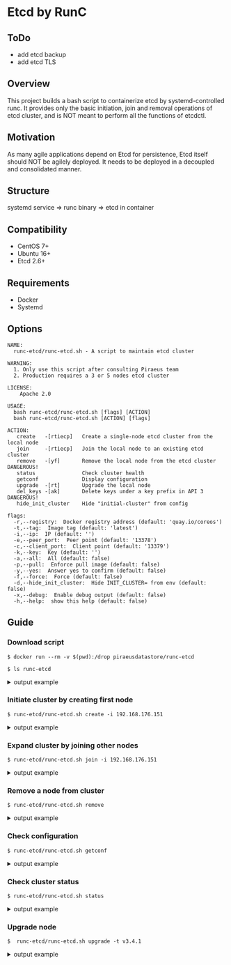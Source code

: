 # Etcd by RunC

## ToDo
* add etcd backup
* add etcd TLS

## Overview

This project builds a bash script to containerize etcd by systemd-controlled runc. It provides only the basic initiation, join and removal operations of etcd cluster, and is NOT meant to perform all the functions of etcdctl. 

## Motivation

As many agile applications depend on Etcd for persistence, Etcd itself should NOT be agilely deployed. It needs to be deployed in a decoupled and consolidated manner. 

## Structure

systemd service => runc binary => etcd in container

## Compatibility
* CentOS 7+
* Ubuntu 16+
* Etcd 2.6+

## Requirements 
* Docker 
* Systemd

## Options
```
NAME:
  runc-etcd/runc-etcd.sh - A script to maintain etcd cluster

WARNING:
  1. Only use this script after consulting Piraeus team
  2. Production requires a 3 or 5 nodes etcd cluster

LICENSE:
    Apache 2.0

USAGE:
  bash runc-etcd/runc-etcd.sh [flags] [ACTION]
  bash runc-etcd/runc-etcd.sh [ACTION] [flags]

ACTION:
   create   -[rtiecp]   Create a single-node etcd cluster from the local node
   join     -[rtiecp]   Join the local node to an existing etcd cluster
   remove   -[yf]       Remove the local node from the etcd cluster DANGEROUS!
   status               Check cluster health
   getconf              Display configuration
   upgrade  -[rt]       Upgrade the local node
   del_keys -[ak]       Delete keys under a key prefix in API 3 DANGEROUS!
   hide_init_cluster    Hide "initial-cluster" from config

flags:
  -r,--registry:  Docker registry address (default: 'quay.io/coreos')
  -t,--tag:  Image tag (default: 'latest')
  -i,--ip:  IP (default: '')
  -e,--peer_port:  Peer point (default: '13378')
  -c,--client_port:  Client point (default: '13379')
  -k,--key:  Key (default: '')
  -a,--all:  All (default: false)
  -p,--pull:  Enforce pull image (default: false)
  -y,--yes:  Answer yes to confirm (default: false)
  -f,--force:  Force (default: false)
  -d,--hide_init_cluster:  Hide INIT_CLUSTER= from env (default: false)
  -x,--debug:  Enable debug output (default: false)
  -h,--help:  show this help (default: false)
```

## Guide
### Download script
```
$ docker run --rm -v $(pwd):/drop piraeusdatastore/runc-etcd

$ ls runc-etcd
```
<details>
  <summary>output example</summary>
<pre>
Dockerfile
entry.sh
etcd-backup.sh
lib
LICENSE
oci-config.json
README.md
runc
runc-etcd.service
runc-etcd.sh
</pre>
</details>

### Initiate cluster by creating first node
```
$ runc-etcd/runc-etcd.sh create -i 192.168.176.151
```
<details>
  <summary>output example</summary>
<pre>
Create etcd cluster
New node: http://192.168.176.151:13379
Extract OCI rootfs
quay.io/coreos/etcd:latest  mkdir: created directory ‘/opt/runc-etcd’
mkdir: created directory ‘/opt/runc-etcd/oci’
mkdir: created directory ‘/opt/runc-etcd/oci/rootfs’                                                                                             ===================> /opt/runc-etcd/oci/rootfs/
Copy control files
mkdir: created directory ‘/opt/runc-etcd/bin’
mkdir: created directory ‘/var/local/runc-etcd’
mkdir: created directory ‘/var/local/runc-etcd/data’
‘/root/etcd-mac/runc’ -> ‘/opt/runc-etcd/bin/runc’
‘/root/etcd-mac/oci-config.json’ -> ‘/opt/runc-etcd/oci/config.json’
‘/root/etcd-mac/runc-etcd.service’ -> ‘/etc/systemd/system/runc-etcd.service’
Set etcd config file
name:                        k8s-master-1
max-txn-ops:                 1024
data-dir:                    /.etcd/data
advertise-client-urls:       http://192.168.176.151:13379
listen-peer-urls:            http://192.168.176.151:13378
listen-client-urls:          http://192.168.176.151:13379
initial-advertise-peer-urls: http://192.168.176.151:13378
initial-cluster:             k8s-master-1=http://192.168.176.151:13378
initial-cluster-state:       new
initial-cluster-token:       runc-etcd
auto-compaction-rate:        3
quota-backend-bytes:         8589934592
snapshot-count:              5000
enable-v2:                   true
Set OCI args
        "args": [
            "etcd",
            "--config-file", "/etcd.conf.yml"
        ],
Set OCI datadir binding
        {
            "destination": "/.etcd/data",
            "options": [
                    "rbind",
                    "rprivate"
            ],
            "source": "/var/local/runc-etcd/data",
                   "type": "bind"
        }
Set OCI env
        "env": [
            "PATH=/usr/local/sbin:/usr/local/bin:/usr/sbin:/usr/bin:/sbin:/bin",
            "TERM=xterm",
            "GOMAXPROCS=8",
            "ETCDCTL_API=2",
            "ETCDCTL_ENDPOINTS=http://192.168.176.151:13379"
        ],
Start runc-etcd.service
   Loaded: loaded (/etc/systemd/system/runc-etcd.service; enabled; vendor preset: disabled)
   Active: active (running) since Mon 2019-12-30 22:01:29 CST; 5s ago
Check cluster health
etcdctl version: 3.3.8
API version: 2
member 806c9900ca835e67 is healthy: got healthy result from http://192.168.176.151:13379
cluster is healthy
806c9900ca835e67: name=k8s-master-1 peerURLs=http://192.168.176.151:13378 clientURLs=http://192.168.176.151:13379 isLeader=true
For copy & paste:
etcd:http://192.168.176.151:13379
etcd://192.168.176.151:13379
Command reference
Watch log:        journalctl -fu runc-etcd
Watch container:  /opt/runc-etcd/bin/runc list
Check health:     /opt/runc-etcd/bin/runc exec runc-etcd etcdctl cluster-health
Expand cluster:   /root/etcd-mac/runc-etcd.sh join -i 192.168.176.151
</pre>
</details>


### Expand cluster by joining other nodes 
```
$ runc-etcd/runc-etcd.sh join -i 192.168.176.151
```
<details>
  <summary>output example</summary>
<pre>
Extract OCI rootfs
quay.io/coreos/etcd:latest  mkdir: created directory ‘/opt/runc-etcd’
mkdir: created directory ‘/opt/runc-etcd/oci’
mkdir: created directory ‘/opt/runc-etcd/oci/rootfs’                                                                                             ===================> /opt/runc-etcd/oci/rootfs/
Check http://192.168.176.151:13379/health
member 806c9900ca835e67 is healthy: got healthy result from http://192.168.176.151:13379
cluster is healthy
Check member list
Join etcd cluster
New node: http://192.168.176.152:13379
Register node 192.168.176.152 to etcd cluster
Added member named k8s-master-2 with ID 27af6ee79d1416a6 to cluster

ETCD_NAME="k8s-master-2"
ETCD_INITIAL_CLUSTER="k8s-master-2=http://192.168.176.152:13378,k8s-master-1=http://192.168.176.151:13378"
ETCD_INITIAL_CLUSTER_STATE="existing"

Copy control files
mkdir: created directory ‘/opt/runc-etcd/bin’
mkdir: created directory ‘/var/local/runc-etcd’
mkdir: created directory ‘/var/local/runc-etcd/data’
‘/root/etcd-mac/runc’ -> ‘/opt/runc-etcd/bin/runc’
‘/root/etcd-mac/oci-config.json’ -> ‘/opt/runc-etcd/oci/config.json’
‘/root/etcd-mac/runc-etcd.service’ -> ‘/etc/systemd/system/runc-etcd.service’
Set etcd config file
name:                        k8s-master-2
max-txn-ops:                 1024
data-dir:                    /.etcd/data
advertise-client-urls:       http://192.168.176.152:13379
listen-peer-urls:            http://192.168.176.152:13378
listen-client-urls:          http://192.168.176.152:13379
initial-advertise-peer-urls: http://192.168.176.152:13378
initial-cluster:             k8s-master-1=http://192.168.176.151:13378,k8s-master-2=http://192.168.176.152:13378
initial-cluster-state:       existing
initial-cluster-token:       runc-etcd
auto-compaction-rate:        3
quota-backend-bytes:         8589934592
snapshot-count:              5000
enable-v2:                   true
Set OCI args
        "args": [
            "etcd",
            "--config-file", "/etcd.conf.yml"
        ],
Set OCI datadir binding
        {
            "destination": "/.etcd/data",
            "options": [
                    "rbind",
                    "rprivate"
            ],
            "source": "/var/local/runc-etcd/data",
                   "type": "bind"
        }
Set OCI env
        "env": [
            "PATH=/usr/local/sbin:/usr/local/bin:/usr/sbin:/usr/bin:/sbin:/bin",
            "TERM=xterm",
            "GOMAXPROCS=8",
            "ETCDCTL_API=2",
            "ETCDCTL_ENDPOINTS=http://192.168.176.152:13379"
        ],
Start runc-etcd.service
   Loaded: loaded (/etc/systemd/system/runc-etcd.service; enabled; vendor preset: disabled)
   Active: active (running) since Mon 2019-12-30 22:03:19 CST; 5s ago
Check cluster health
etcdctl version: 3.3.8
API version: 2
member 27af6ee79d1416a6 is healthy: got healthy result from http://192.168.176.152:13379
member 806c9900ca835e67 is healthy: got healthy result from http://192.168.176.151:13379
cluster is healthy
27af6ee79d1416a6: name=k8s-master-2 peerURLs=http://192.168.176.152:13378 clientURLs=http://192.168.176.152:13379 isLeader=false
806c9900ca835e67: name=k8s-master-1 peerURLs=http://192.168.176.151:13378 clientURLs=http://192.168.176.151:13379 isLeader=true
For copy & paste:
etcd:http://192.168.176.152:13379,etcd:http://192.168.176.151:13379
etcd://192.168.176.152:13379,192.168.176.151:13379
</pre>
</details>

### Remove a node from cluster
```
$ runc-etcd/runc-etcd.sh remove
```
<details>
  <summary>output example</summary>
<pre>
ATTENTION: Will irreversibly delete all etcd data on this node!
Continue (yes/no)? yes
Yes, continue
Check local member status
27af6ee79d1416a6: name=k8s-master-2 peerURLs=http://192.168.176.152:13378 clientURLs=http://192.168.176.152:13379 isLeader=false 79967816173ba114: name=k8s-master-3 peerURLs=http://192.168.176.153:13378 clientURLs=http://192.168.176.153:13379 isLeader=false 806c9900ca835e67: name=k8s-master-1 peerURLs=http://192.168.176.151:13378 clientURLs=http://192.168.176.151:13379 isLeader=true
Deregister local member from etcd cluster
Removed member 27af6ee79d1416a6 from cluster
WARN: Stop and remove runc-etcd.service
removed ‘/etc/systemd/system/runc-etcd.service’
WARN: Backup config and data to /var/runc-etcd-backup
mkdir: created directory ‘/var/local/runc-etcd-backup/2019-12-30_22-05-57’
‘/opt/runc-etcd/oci/rootfs/etcd.conf.yml’ -> ‘/var/local/runc-etcd-backup/2019-12-30_22-05-57/etcd.conf.yml’
‘/opt/runc-etcd/oci/config.json’ -> ‘/var/local/runc-etcd-backup/2019-12-30_22-05-57/config.json’
‘/var/local/runc-etcd/data’ -> ‘/var/local/runc-etcd-backup/2019-12-30_22-05-57/data’
WARN: Remove files
removed directory: ‘/opt/runc-etcd/’
removed directory: ‘/var/local/runc-etcd’
</pre>
</details>

### Check configuration
```
$ runc-etcd/runc-etcd.sh getconf
```
<details>
  <summary>output example</summary>
<pre>
Env:
PATH=/usr/local/sbin:/usr/local/bin:/usr/sbin:/usr/bin:/sbin:/bin
TERM=xterm
GOMAXPROCS=8
ETCDCTL_API=2
ETCDCTL_ENDPOINTS=http://192.168.176.151:13379
HOME=/root
Config file:
name:                        k8s-master-1
max-txn-ops:                 1024
data-dir:                    /.etcd/data
advertise-client-urls:       http://192.168.176.151:13379
listen-peer-urls:            http://192.168.176.151:13378
listen-client-urls:          http://192.168.176.151:13379
initial-advertise-peer-urls: http://192.168.176.151:13378
initial-cluster:             k8s-master-1=http://192.168.176.151:13378
initial-cluster-state:       new
initial-cluster-token:       runc-etcd
auto-compaction-rate:        3
quota-backend-bytes:         8589934592
snapshot-count:              5000
enable-v2:                   true
Data dir:
        {
            "destination": "/.etcd/data",
            "options": [
                    "rbind",
                    "rprivate"
            ],
            "source": "/var/local/runc-etcd/data",
                   "type": "bind"
        }
</pre>
</details>

### Check cluster status
```
$ runc-etcd/runc-etcd.sh status
```
<details>
  <summary>output example</summary>
<pre>
Check cluster health
etcdctl version: 3.3.8
API version: 2
member 27af6ee79d1416a6 is healthy: got healthy result from http://192.168.176.152:13379
member 79967816173ba114 is healthy: got healthy result from http://192.168.176.153:13379
member 806c9900ca835e67 is healthy: got healthy result from http://192.168.176.151:13379
cluster is healthy
27af6ee79d1416a6: name=k8s-master-2 peerURLs=http://192.168.176.152:13378 clientURLs=http://192.168.176.152:13379 isLeader=false
79967816173ba114: name=k8s-master-3 peerURLs=http://192.168.176.153:13378 clientURLs=http://192.168.176.153:13379 isLeader=false
806c9900ca835e67: name=k8s-master-1 peerURLs=http://192.168.176.151:13378 clientURLs=http://192.168.176.151:13379 isLeader=true
For copy & paste:
etcd:http://192.168.176.152:13379,etcd:http://192.168.176.153:13379,etcd:http://192.168.176.151:13379
etcd://192.168.176.152:13379,192.168.176.153:13379,192.168.176.151:13379
</pre>
</details>

### Upgrade node
```
$  runc-etcd/runc-etcd.sh upgrade -t v3.4.1
```
<details>
  <summary>output example</summary>
<pre>
Upgrade etcd version to
quay.io/coreos/etcd:v3.4.1
Stop runc-etcd.service
Backup oci files
‘/opt/runc-etcd/oci/rootfs’ -> ‘/opt/runc-etcd/oci/rootfs_2019-12-30_22-06-43’
mkdir: created directory ‘/opt/runc-etcd/oci/rootfs’
Extract OCI rootfs
v3.4.1: Pulling from coreos/etcd
39fafc05754f: Already exists
518e528b37dd: Already exists
31f6c178d88f: Already exists
c3c3852c8923: Already exists
e730b3acbb4e: Already exists
18e1dd020b92: Already exists
Digest: sha256:49d3d4a81e0d030d3f689e7167f23e120abf955f7d08dbedf3ea246485acee9f
Status: Downloaded newer image for quay.io/coreos/etcd:v3.4.1
quay.io/coreos/etcd:v3.4.1 =========================================> /opt/runc-etcd/oci/rootfs/
Copy etcd.conf.yml
‘/opt/runc-etcd/oci/rootfs_2019-12-30_22-06-43/etcd.conf.yml’ -> ‘/opt/runc-etcd/oci/rootfs/etcd.conf.yml’
Start runc-etcd.service
   Loaded: loaded (/etc/systemd/system/runc-etcd.service; enabled; vendor preset: disabled)
   Active: active (running) since Mon 2019-12-30 22:06:51 CST; 5s ago
Check cluster health
etcdctl version: 3.4.1
API version: 2
member 79967816173ba114 is healthy: got healthy result from http://192.168.176.153:13379
member 806c9900ca835e67 is healthy: got healthy result from http://192.168.176.151:13379
cluster is healthy
79967816173ba114: name=k8s-master-3 peerURLs=http://192.168.176.153:13378 clientURLs=http://192.168.176.153:13379 isLeader=true
806c9900ca835e67: name=k8s-master-1 peerURLs=http://192.168.176.151:13378 clientURLs=http://192.168.176.151:13379 isLeader=false
For copy & paste:
etcd:http://192.168.176.153:13379,etcd:http://192.168.176.151:13379
etcd://192.168.176.153:13379,192.168.176.151:13379
</pre>
</details>
